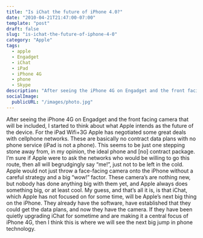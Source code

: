 ```yaml
---
title: "Is iChat the future of iPhone 4.0?"
date: "2010-04-21T21:47:00-07:00"
template: "post"
draft: false
slug: "is-ichat-the-future-of-iphone-4-0"
category: "Apple"
tags:
  - apple
  - Engadget
  - iChat
  - iPad
  - iPhone 4G
  - phone
  - Skype
description: "After seeing the iPhone 4G on Engadget and the front facing camera that will be included, I started to think about what Apple intends as the future of the"
socialImage:
  publicURL: "/images/photo.jpg"
---
```

After seeing the iPhone 4G on Engadget and the front facing camera that will be included, I started to think about what Apple intends as the future of the device. For the iPad Wifi+3G Apple has negotiated some great deals with cellphone networks. These are basically no contract data plans with no phone service (iPad is not a phone). This seems to be just one stepping stone away from, in my opinion, the ideal phone and \[no\] contract package. I’m sure if Apple were to ask the networks who would be willing to go this route, then all will&nbsp;begrudgingly&nbsp;say “me!”, just not to be left in the cold. Apple would not just throw a face-facing camera onto the iPhone without a careful strategy and a big “wow!” factor. These camera’s are nothing new, but nobody has done anything big with them yet, and Apple always does something big, or at least cool. My guess, and that’s all it is, is that iChat, which Apple has not focused on for some time, will be Apple’s next big thing on the iPhone. They already have the software, have established that they could get the data plans, and now they have the camera. If they have been quietly upgrading iChat for sometime and are making it a central focus of iPhone 4G, then I think this is where we will see the next big jump in phone technology.

